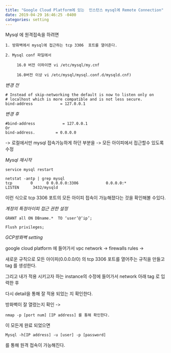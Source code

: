 ```yaml
---
title: "Google Cloud Platform에 있는  인스턴스 mysql에 Remote Connection"
date: 2019-04-29 16:46:25 -0400
categories: setting
---
```



Mysql 에 원격접속을 하려면 
	
	1. 방화벽에서 mysql에 접근하는 tcp 3306  포트를 열어준다.

	2. Mysql conf 파일에서 
    
         16.0 버전 이하이면 vi /etc/mysql/my.cnf
		
         16.0버전 이상 vi /etc/mysql/mysql.conf.d/mysqld.cnf)


*변경 전*
```
# Instead of skip-networking the default is now to listen only on
# localhost which is more compatible and is not less secure.
bind-address            = 127.0.0.1
```

*변경 후*
```
#bind-address            = 127.0.0.1 
Or
bind-address.         = 0.0.0.0
```

-> 로컬에서만 mysql 접속가능하게 하던 부분을 -> 모든 아이피에서 접근할수 있도록 수정

*Mysql 재시작*

```
service mysql restart
```

```
netstat -antp | grep mysql
tcp        0      0 0.0.0.0:3306            0.0.0.0:*               LISTEN      3432/mysqld
```

이런 식으로 tcp 3306 포트의 모든 아이피 접속이 가능해졌다는 것을 확인해볼 수있다.


*계정의 특정아이피 접근 권한 설정*

```
GRANT all ON DBname.*  TO ‘user’@‘ip’;
```
```
Flush privileges;
```

*GCP방화벽 setting*

google cloud platform 에 들어가서 vpc network -> firewalls rules ->

새로운 규칙으로 모든 아이피(0.0.0.0/0) 의 tcp 3306 포트를 열어주는 규칙을 만들고 tag 를 생성한다. 

그리고 내가 적용 시키고자 하는 instance의 수정에 들어가서 network 아래 tag 로 입력한 후 

다시 detail을 통해 잘 적용 되었는 지 확인한다.

방화벽이 잘 열렸는지 확인 ->

```
nmap -p [port num] [IP address] 를 통해 확인한다.
```

이 모든게 완료 되었으면

```
Mysql -h[IP address] -u [user] -p [password] 
```

를 통해 원격 접속이 가능해진다. 